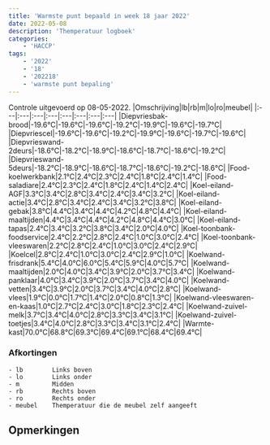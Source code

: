 ```yaml
---
title: 'Warmste punt bepaald in week 18 jaar 2022'
date: 2022-05-08
description: 'Themperatuur logboek'
categories:
    - 'HACCP'
tags:
    - '2022'
    - '18'
    - '202218'
    - 'warmste punt bepaling'
---
```

Controle uitgevoerd op 08-05-2022.
|Omschrijving|lb|rb|m|lo|ro|meubel|
|:---|:---|:---|:---|:---|:---|:---|:---|
|Diepvriesbak-brood|-19.6°C|-19.6°C|-19.6°C|-19.2°C|-19.9°C|-19.6°C|-19.7°C|
|Diepvriescel|-19.6°C|-19.6°C|-19.2°C|-19.9°C|-19.6°C|-19.7°C|-19.6°C|
|Diepvrieswand-2deurs|-18.6°C|-18.2°C|-18.9°C|-18.6°C|-18.7°C|-18.6°C|-19.2°C|
|Diepvrieswand-5deurs|-18.2°C|-18.9°C|-18.6°C|-18.7°C|-18.6°C|-19.2°C|-18.6°C|
|Food-koelwerkbank|2.1°C|2.4°C|2.3°C|2.4°C|1.8°C|2.4°C|1.4°C|
|Food-saladiare|2.4°C|2.3°C|2.4°C|1.8°C|2.4°C|1.4°C|2.4°C|
|Koel-eiland-AGF|3.3°C|3.4°C|2.8°C|3.4°C|2.4°C|3.4°C|3.2°C|
|Koel-eiland-actie|3.4°C|2.8°C|3.4°C|2.4°C|3.4°C|3.2°C|3.8°C|
|Koel-eiland-gebak|3.8°C|4.4°C|3.4°C|4.4°C|4.2°C|4.8°C|4.4°C|
|Koel-eiland-maaltijden|4.4°C|3.4°C|4.4°C|4.2°C|4.8°C|4.4°C|3.0°C|
|Koel-eiland-tapas|2.4°C|3.4°C|3.2°C|3.8°C|3.4°C|2.0°C|4.0°C|
|Koel-toonbank-foodservice|2.4°C|2.2°C|2.8°C|2.4°C|1.0°C|3.0°C|2.4°C|
|Koel-toonbank-vleeswaren|2.2°C|2.8°C|2.4°C|1.0°C|3.0°C|2.4°C|2.9°C|
|Koelcel|2.8°C|2.4°C|1.0°C|3.0°C|2.4°C|2.9°C|1.0°C|
|Koelwand-frisdrank|5.4°C|4.0°C|6.0°C|5.4°C|5.9°C|4.0°C|5.7°C|
|Koelwand-maaltijden|2.0°C|4.0°C|3.4°C|3.9°C|2.0°C|3.7°C|3.4°C|
|Koelwand-panklaar|4.0°C|3.4°C|3.9°C|2.0°C|3.7°C|3.4°C|4.0°C|
|Koelwand-vetten|3.4°C|3.9°C|2.0°C|3.7°C|3.4°C|4.0°C|2.8°C|
|Koelwand-vlees|1.9°C|0.0°C|1.7°C|1.4°C|2.0°C|0.8°C|1.3°C|
|Koelwand-vleeswaren-en-kaas|1.0°C|2.7°C|2.4°C|3.0°C|1.8°C|2.3°C|2.4°C|
|Koelwand-zuivel-melk|3.7°C|3.4°C|4.0°C|2.8°C|3.3°C|3.4°C|3.1°C|
|Koelwand-zuivel-toetjes|3.4°C|4.0°C|2.8°C|3.3°C|3.4°C|3.1°C|2.4°C|
|Warmte-kast|70.0°C|68.8°C|69.3°C|69.4°C|69.1°C|68.4°C|69.4°C|

### Afkortingen
    - lb        Links boven
    - lo        Links onder
    - m         Midden
    - rb        Rechts boven
    - ro        Rechts onder
    - meubel    Themperatuur die de meubel zelf aangeeft

## Opmerkingen


